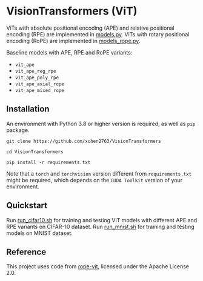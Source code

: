 # VisionTransformers (ViT)

ViTs with absolute positional encoding (APE) and relative positional encoding (RPE) are implemented in [models.py](vit_utils/models.py). ViTs with rotary positional encoding (RoPE) are implemented in [models_rope.py](vit_utils/models_rope.py).

Baseline models with APE, RPE and RoPE variants:
  - `vit_ape`
  - `vit_ape_reg_rpe`
  - `vit_ape_poly_rpe`
  - `vit_ape_axial_rope`
  - `vit_ape_mixed_rope`

## Installation
An environment with Python 3.8 or higher version is required, as well as `pip` package.

```
git clone https://github.com/xchen2763/VisionTransformers

cd VisionTransformers

pip install -r requirements.txt
```

Note that a `torch` and `torchvision` version different from `requirements.txt` might be required, which depends on the `CUDA Toolkit` version of your environment.

## Quickstart
Run [run_cifar10.sh](./run_cifar10.sh) for training and testing ViT models with different APE and RPE variants on CIFAR-10 dataset. Run [run_mnist.sh](./run_mnist.sh) for training and testing models on MNIST dataset.

## Reference
This project uses code from [rope-vit](https://github.com/naver-ai/rope-vit), licensed under the Apache License 2.0.